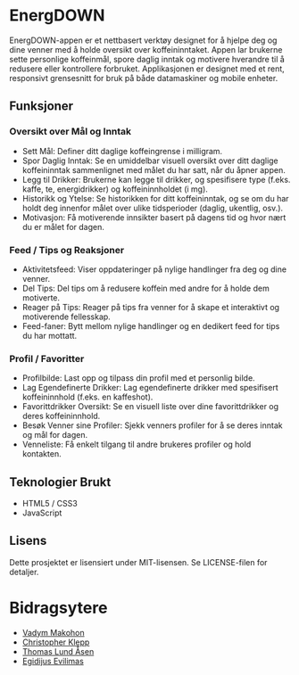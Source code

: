 # EnergDOWN

EnergDOWN-appen er et nettbasert verktøy designet for å hjelpe deg og dine venner med å holde oversikt over koffeininntaket. Appen lar brukerne sette personlige koffeinmål, spore daglig inntak og motivere hverandre til å redusere eller kontrollere forbruket. Applikasjonen er designet med et rent, responsivt grensesnitt for bruk på både datamaskiner og mobile enheter.

## Funksjoner

### Oversikt over Mål og Inntak

- Sett Mål: Definer ditt daglige koffeingrense i milligram.
- Spor Daglig Inntak: Se en umiddelbar visuell oversikt over ditt daglige koffeininntak sammenlignet med målet du har satt, når du åpner appen.
- Legg til Drikker: Brukerne kan legge til drikker, og spesifisere type (f.eks. kaffe, te, energidrikker) og koffeininnholdet (i mg).
- Historikk og Ytelse: Se historikken for ditt koffeininntak, og se om du har holdt deg innenfor målet over ulike tidsperioder (daglig, ukentlig, osv.).
- Motivasjon: Få motiverende innsikter basert på dagens tid og hvor nært du er målet for dagen.

### Feed / Tips og Reaksjoner

- Aktivitetsfeed: Viser oppdateringer på nylige handlinger fra deg og dine venner.
- Del Tips: Del tips om å redusere koffein med andre for å holde dem motiverte.
- Reager på Tips: Reager på tips fra venner for å skape et interaktivt og motiverende fellesskap.
- Feed-faner: Bytt mellom nylige handlinger og en dedikert feed for tips du har mottatt.

### Profil / Favoritter

- Profilbilde: Last opp og tilpass din profil med et personlig bilde.
- Lag Egendefinerte Drikker: Lag egendefinerte drikker med spesifisert koffeininnhold (f.eks. en kaffeshot).
- Favorittdrikker Oversikt: Se en visuell liste over dine favorittdrikker og deres koffeininnhold.
- Besøk Venner sine Profiler: Sjekk venners profiler for å se deres inntak og mål for dagen.
- Venneliste: Få enkelt tilgang til andre brukeres profiler og hold kontakten.

## Teknologier Brukt

- HTML5 / CSS3
- JavaScript

## Lisens

Dette prosjektet er lisensiert under MIT-lisensen. Se LICENSE-filen for detaljer.

# Bidragsytere

- [Vadym Makohon](https://github.com/VadymMakohon)
- [Christopher Klepp](https://github.com/christopherkp)
- [Thomas Lund Åsen](https://github.com/Rullekake)
- [Egidijus Evilimas](https://github.com/evilimas)
